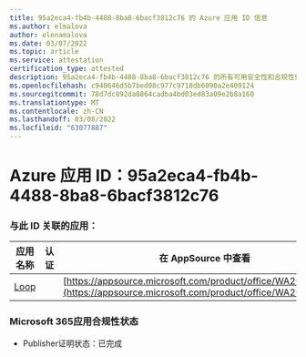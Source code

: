 ```yaml
---
title: 95a2eca4-fb4b-4488-8ba8-6bacf3812c76 的 Azure 应用 ID 信息
ms.author: elmalova
author: elenamalova
ms.date: 03/07/2022
ms.topic: article
ms.service: attestation
certification_type: attested
description: 95a2eca4-fb4b-4488-8ba8-6bacf3812c76 的所有可用安全性和合规性信息。
ms.openlocfilehash: c940646d5b7bed08c977c9718db6090a2e409124
ms.sourcegitcommit: 78d7dc892da0864cadba4bd03ed83a09e2b8a160
ms.translationtype: MT
ms.contentlocale: zh-CN
ms.lasthandoff: 03/08/2022
ms.locfileid: "63077887"
---
```

# <a name="azure-app-id-95a2eca4-fb4b-4488-8ba8-6bacf3812c76"></a>Azure 应用 ID：95a2eca4-fb4b-4488-8ba8-6bacf3812c76


### <a name="apps-associated-with-this-id"></a>与此 ID 关联的应用：
| **应用名称** | **认证** | **在 AppSource 中查看** |
|--------------|---------------|-----------------------|
| [Loop](https://docs.microsoft.com/microsoft-365-app-certification/forward/WA200003480) |  | [https://appsource.microsoft.com/product/office/WA200003480](https://appsource.microsoft.com/product/office/WA200003480) |

### <a name="microsoft-365-app-compliance-status"></a>Microsoft 365应用合规性状态
- Publisher证明状态：已完成
